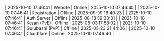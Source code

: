 | 2025-10-10 07:46:41 | Website | Online | 2025-10-10 07:46:40 |
| 2025-10-10 07:46:41 | Registration | Offline | 2025-09-09 16:40:23 |
| 2025-10-10 07:46:41 | Auth Server | Offline | 2025-08-18 09:33:31 |
| 2025-10-10 07:46:41 | Kezan (PvE) | Offline | 2025-08-03 17:58:02 |
| 2025-10-10 07:46:41 | Gurubashi (PvP) | Offline | 2025-08-23 21:44:06 |
| 2025-10-10 07:46:41 | Cloudflare | Online | 2025-10-10 07:46:40 |
